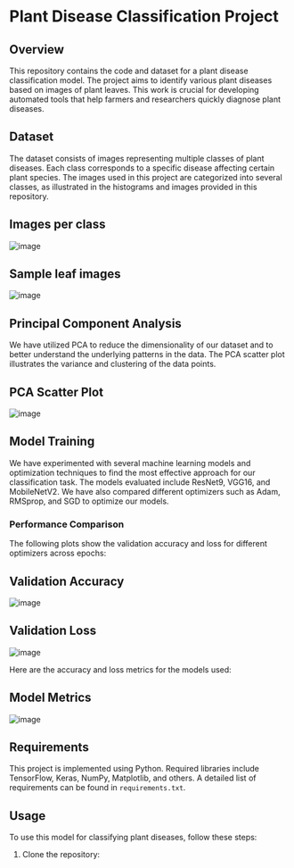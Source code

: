 # Plant Disease Classification Project

## Overview
This repository contains the code and dataset for a plant disease classification model. The project aims to identify various plant diseases based on images of plant leaves. This work is crucial for developing automated tools that help farmers and researchers quickly diagnose plant diseases.

## Dataset
The dataset consists of images representing multiple classes of plant diseases. Each class corresponds to a specific disease affecting certain plant species. The images used in this project are categorized into several classes, as illustrated in the histograms and images provided in this repository.

## Images per class 
![image](https://github.com/user-attachments/assets/b697cbc9-9101-4570-9592-886f6e40adfc)

## Sample leaf images
![image](https://github.com/user-attachments/assets/c45275d4-ce41-4f2a-bc48-b54fada6108c)

## Principal Component Analysis
We have utilized PCA to reduce the dimensionality of our dataset and to better understand the underlying patterns in the data. The PCA scatter plot illustrates the variance and clustering of the data points.

## PCA Scatter Plot
![image](https://github.com/user-attachments/assets/7a202d29-ccf6-4c94-aee1-02871f64ccf2)

## Model Training
We have experimented with several machine learning models and optimization techniques to find the most effective approach for our classification task. The models evaluated include ResNet9, VGG16, and MobileNetV2. We have also compared different optimizers such as Adam, RMSprop, and SGD to optimize our models.

### Performance Comparison
The following plots show the validation accuracy and loss for different optimizers across epochs:

## Validation Accuracy
![image](https://github.com/user-attachments/assets/0a87665a-55b4-4c45-a918-a5c5a5faaed5)

## Validation Loss
![image](https://github.com/user-attachments/assets/c521ddc7-d961-4409-a4e9-aeb61ca2bcce)

Here are the accuracy and loss metrics for the models used:
## Model Metrics
![image](https://github.com/user-attachments/assets/28fd0b93-c72c-43c6-a1c8-622cac2407bb)


## Requirements
This project is implemented using Python. Required libraries include TensorFlow, Keras, NumPy, Matplotlib, and others. A detailed list of requirements can be found in `requirements.txt`.

## Usage
To use this model for classifying plant diseases, follow these steps:
1. Clone the repository:
